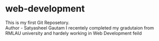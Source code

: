 # web-development
This is my first Git Reposetory.
<br>
Author - Satyasheel Gautam
I recentely completed my gradutaion from RMLAU university 
and hardely working in Web Development feild
